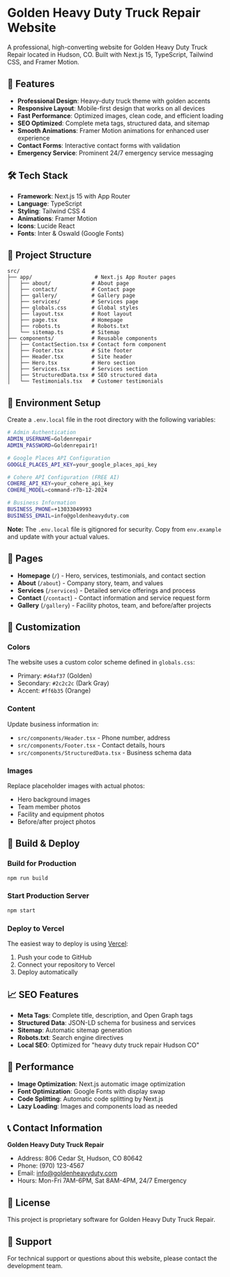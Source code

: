 # Golden Heavy Duty Truck Repair Website

A professional, high-converting website for Golden Heavy Duty Truck Repair located in Hudson, CO. Built with Next.js 15, TypeScript, Tailwind CSS, and Framer Motion.

## 🚛 Features

- **Professional Design**: Heavy-duty truck theme with golden accents
- **Responsive Layout**: Mobile-first design that works on all devices
- **Fast Performance**: Optimized images, clean code, and efficient loading
- **SEO Optimized**: Complete meta tags, structured data, and sitemap
- **Smooth Animations**: Framer Motion animations for enhanced user experience
- **Contact Forms**: Interactive contact forms with validation
- **Emergency Service**: Prominent 24/7 emergency service messaging

## 🛠 Tech Stack

- **Framework**: Next.js 15 with App Router
- **Language**: TypeScript
- **Styling**: Tailwind CSS 4
- **Animations**: Framer Motion
- **Icons**: Lucide React
- **Fonts**: Inter & Oswald (Google Fonts)

## 📁 Project Structure

```
src/
├── app/                    # Next.js App Router pages
│   ├── about/             # About page
│   ├── contact/           # Contact page
│   ├── gallery/           # Gallery page
│   ├── services/          # Services page
│   ├── globals.css        # Global styles
│   ├── layout.tsx         # Root layout
│   ├── page.tsx           # Homepage
│   ├── robots.ts          # Robots.txt
│   └── sitemap.ts         # Sitemap
├── components/            # Reusable components
│   ├── ContactSection.tsx # Contact form component
│   ├── Footer.tsx         # Site footer
│   ├── Header.tsx         # Site header
│   ├── Hero.tsx           # Hero section
│   ├── Services.tsx       # Services section
│   ├── StructuredData.tsx # SEO structured data
│   └── Testimonials.tsx   # Customer testimonials
```

## 🔧 Environment Setup

Create a `.env.local` file in the root directory with the following variables:

```bash
# Admin Authentication
ADMIN_USERNAME=Goldenrepair
ADMIN_PASSWORD=Goldenrepair1!

# Google Places API Configuration
GOOGLE_PLACES_API_KEY=your_google_places_api_key

# Cohere API Configuration (FREE AI)
COHERE_API_KEY=your_cohere_api_key
COHERE_MODEL=command-r7b-12-2024

# Business Information
BUSINESS_PHONE=+13033049993
BUSINESS_EMAIL=info@goldenheavyduty.com
```

**Note:** The `.env.local` file is gitignored for security. Copy from `env.example` and update with your actual values.

## 📱 Pages

- **Homepage** (`/`) - Hero, services, testimonials, and contact section
- **About** (`/about`) - Company story, team, and values
- **Services** (`/services`) - Detailed service offerings and process
- **Contact** (`/contact`) - Contact information and service request form
- **Gallery** (`/gallery`) - Facility photos, team, and before/after projects

## 🎨 Customization

### Colors
The website uses a custom color scheme defined in `globals.css`:
- Primary: `#d4af37` (Golden)
- Secondary: `#2c2c2c` (Dark Gray)
- Accent: `#ff6b35` (Orange)

### Content
Update business information in:
- `src/components/Header.tsx` - Phone number, address
- `src/components/Footer.tsx` - Contact details, hours
- `src/components/StructuredData.tsx` - Business schema data

### Images
Replace placeholder images with actual photos:
- Hero background images
- Team member photos
- Facility and equipment photos
- Before/after project photos

## 🔧 Build & Deploy

### Build for Production
```bash
npm run build
```

### Start Production Server
```bash
npm start
```

### Deploy to Vercel
The easiest way to deploy is using [Vercel](https://vercel.com):

1. Push your code to GitHub
2. Connect your repository to Vercel
3. Deploy automatically

## 📈 SEO Features

- **Meta Tags**: Complete title, description, and Open Graph tags
- **Structured Data**: JSON-LD schema for business and services
- **Sitemap**: Automatic sitemap generation
- **Robots.txt**: Search engine directives
- **Local SEO**: Optimized for "heavy duty truck repair Hudson CO"

## 🎯 Performance

- **Image Optimization**: Next.js automatic image optimization
- **Font Optimization**: Google Fonts with display swap
- **Code Splitting**: Automatic code splitting by Next.js
- **Lazy Loading**: Images and components load as needed

## 📞 Contact Information

**Golden Heavy Duty Truck Repair**
- Address: 806 Cedar St, Hudson, CO 80642
- Phone: (970) 123-4567
- Email: info@goldenheavyduty.com
- Hours: Mon-Fri 7AM-6PM, Sat 8AM-4PM, 24/7 Emergency

## 📄 License

This project is proprietary software for Golden Heavy Duty Truck Repair.

## 🤝 Support

For technical support or questions about this website, please contact the development team.
